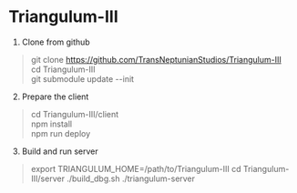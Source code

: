 # Triangulum-III

1. Clone from github
> git clone https://github.com/TransNeptunianStudios/Triangulum-III  
> cd Triangulum-III  
> git submodule update --init  

2. Prepare the client
> cd Triangulum-III/client  
> npm install   
> npm run deploy   

3. Build and run server
> export TRIANGULUM_HOME=/path/to/Triangulum-III
> cd Triangulum-III/server
> ./build_dbg.sh
> ./triangulum-server
